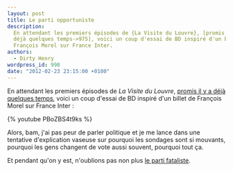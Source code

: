 ```yaml
---
layout: post
title: Le parti opportuniste
description:
  En attendant les premiers épisodes de {La Visite du Louvre}, [promis il y a
  déjà quelques temps->975], voici un coup d'essai de BD inspiré d'un billet de
  François Morel sur France Inter.
authors:
  - Dirty Henry
wordpress_id: 998
date: "2012-02-23 23:15:00 +0100"
---
```


En attendant les premiers épisodes de _La Visite du Louvre_,
[promis il y a déjà quelques temps](975), voici un coup d'essai de BD inspiré
d'un billet de François Morel sur France Inter :

{% youtube PBoZBS4t9ks %}

Alors, bam, j'ai pas peur de parler politique et je me lance dans une tentative
d'explication vaseuse sur pourquoi les sondages sont si mouvants, pourquoi les
gens changent de vote aussi souvent, pourquoi tout ça.

<img509>
<img510>
<img512>

Et pendant qu'on y est, n'oublions pas non plus [le parti fataliste](390).
